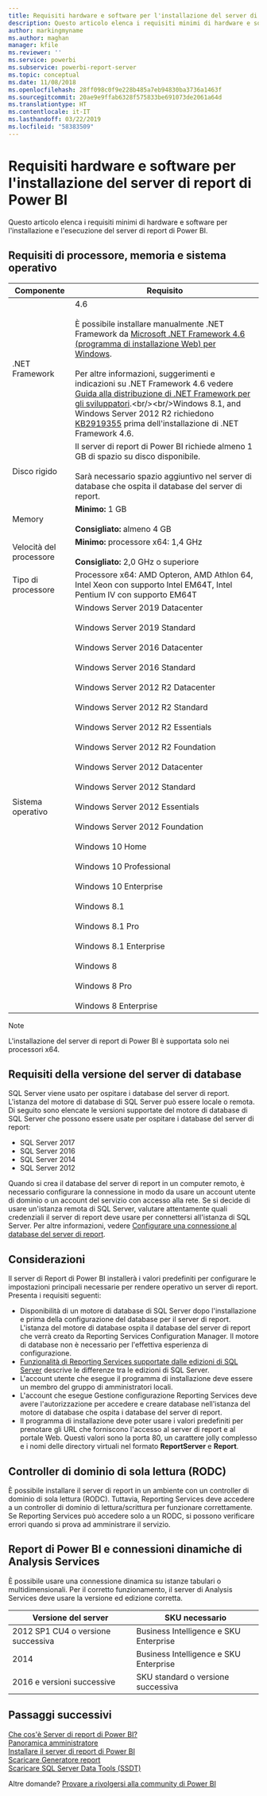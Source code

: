 ```yaml
---
title: Requisiti hardware e software per l'installazione del server di report di Power BI
description: Questo articolo elenca i requisiti minimi di hardware e software per l'installazione e l'esecuzione del server di report di Power BI.
author: markingmyname
ms.author: maghan
manager: kfile
ms.reviewer: ''
ms.service: powerbi
ms.subservice: powerbi-report-server
ms.topic: conceptual
ms.date: 11/08/2018
ms.openlocfilehash: 28ff098c0f9e228b485a7eb94830ba3736a1463f
ms.sourcegitcommit: 20ae9e9ffab6328f575833be691073de2061a64d
ms.translationtype: HT
ms.contentlocale: it-IT
ms.lasthandoff: 03/22/2019
ms.locfileid: "58383509"
---
```

# <a name="hardware-and-software-requirements-for-installing-power-bi-report-server"></a>Requisiti hardware e software per l'installazione del server di report di Power BI

Questo articolo elenca i requisiti minimi di hardware e software per l'installazione e l'esecuzione del server di report di Power BI.

## <a name="processor-memory-and-operating-system-requirements"></a>Requisiti di processore, memoria e sistema operativo

| Componente | Requisito |
| --- | --- |
| .NET Framework |4.6<br><br>È possibile installare manualmente .NET Framework da [Microsoft .NET Framework 4.6 (programma di installazione Web) per Windows](http://support.microsoft.com/kb/3045560).<br/><br/> Per altre informazioni, suggerimenti e indicazioni su .NET Framework 4.6 vedere [Guida alla distribuzione di .NET Framework per gli sviluppatori](http://msdn.microsoft.com/library/ee942965\(v=vs.110\).aspx).<br/><br/>Windows 8.1, and Windows Server 2012 R2 richiedono [KB2919355](http://support.microsoft.com/kb/2919355) prima dell'installazione di .NET Framework 4.6. |
| Disco rigido |Il server di report di Power BI richiede almeno 1 GB di spazio su disco disponibile.<br><br>Sarà necessario spazio aggiuntivo nel server di database che ospita il database del server di report. |
| Memory |**Minimo:** 1 GB<br/><br/> **Consigliato:** almeno 4 GB |
| Velocità del processore |**Minimo:** processore x64: 1,4 GHz<br/><br/> **Consigliato:** 2,0 GHz o superiore |
| Tipo di processore |Processore x64: AMD Opteron, AMD Athlon 64, Intel Xeon con supporto Intel EM64T, Intel Pentium IV con supporto EM64T |
| Sistema operativo |Windows Server 2019 Datacenter<br><br>Windows Server 2019 Standard<br><br>Windows Server 2016 Datacenter<br><br>Windows Server 2016 Standard<br><br>Windows Server 2012 R2 Datacenter<br><br>Windows Server 2012 R2 Standard<br><br>Windows Server 2012 R2 Essentials<br><br>Windows Server 2012 R2 Foundation<br><br>Windows Server 2012 Datacenter<br><br>Windows Server 2012 Standard<br><br>Windows Server 2012 Essentials<br><br>Windows Server 2012 Foundation<br><br>Windows 10 Home<br><br>Windows 10 Professional<br><br>Windows 10 Enterprise<br><br>Windows 8.1<br><br>Windows 8.1 Pro<br><br>Windows 8.1 Enterprise<br><br>Windows 8<br><br>Windows 8 Pro<br><br>Windows 8 Enterprise |

> [!NOTE]
> L'installazione del server di report di Power BI è supportata solo nei processori x64.


## <a name="database-server-version-requirements"></a>Requisiti della versione del server di database

SQL Server viene usato per ospitare i database del server di report. L'istanza del motore di database di SQL Server può essere locale o remota. Di seguito sono elencate le versioni supportate del motore di database di SQL Server che possono essere usate per ospitare i database del server di report:

* SQL Server 2017
* SQL Server 2016
* SQL Server 2014
* SQL Server 2012

Quando si crea il database del server di report in un computer remoto, è necessario configurare la connessione in modo da usare un account utente di dominio o un account del servizio con accesso alla rete. Se si decide di usare un'istanza remota di SQL Server, valutare attentamente quali credenziali il server di report deve usare per connettersi all'istanza di SQL Server. Per altre informazioni, vedere [Configurare una connessione al database del server di report](https://docs.microsoft.com/sql/reporting-services/install-windows/configure-a-report-server-database-connection-ssrs-configuration-manager).

## <a name="considerations"></a>Considerazioni

Il server di Report di Power BI installerà i valori predefiniti per configurare le impostazioni principali necessarie per rendere operativo un server di report. Presenta i requisiti seguenti:

* Disponibilità di un motore di database di SQL Server dopo l'installazione e prima della configurazione del database per il server di report. L'istanza del motore di database ospita il database del server di report che verrà creato da Reporting Services Configuration Manager. Il motore di database non è necessario per l'effettiva esperienza di configurazione.
* [Funzionalità di Reporting Services supportate dalle edizioni di SQL Server](https://docs.microsoft.com/sql/reporting-services/reporting-services-features-supported-by-the-editions-of-sql-server-2016) descrive le differenze tra le edizioni di SQL Server.
* L'account utente che esegue il programma di installazione deve essere un membro del gruppo di amministratori locali.
* L'account che esegue Gestione configurazione Reporting Services deve avere l'autorizzazione per accedere e creare database nell'istanza del motore di database che ospita i database del server di report.
* Il programma di installazione deve poter usare i valori predefiniti per prenotare gli URL che forniscono l'accesso al server di report e al portale Web. Questi valori sono la porta 80, un carattere jolly complesso e i nomi delle directory virtuali nel formato **ReportServer** e **Report**.

## <a name="read-only-domain-controller-rodc"></a>Controller di dominio di sola lettura (RODC)

 È possibile installare il server di report in un ambiente con un controller di dominio di sola lettura (RODC). Tuttavia, Reporting Services deve accedere a un controller di dominio di lettura/scrittura per funzionare correttamente. Se Reporting Services può accedere solo a un RODC, si possono verificare errori quando si prova ad amministrare il servizio.

## <a name="power-bi-reports-and-analysis-services-live-connections"></a>Report di Power BI e connessioni dinamiche di Analysis Services

È possibile usare una connessione dinamica su istanze tabulari o multidimensionali. Per il corretto funzionamento, il server di Analysis Services deve usare la versione ed edizione corretta.

| **Versione del server** | **SKU necessario** |
| --- | --- |
| 2012 SP1 CU4 o versione successiva |Business Intelligence e SKU Enterprise |
| 2014 |Business Intelligence e SKU Enterprise |
| 2016 e versioni successive |SKU standard o versione successiva |

## <a name="next-steps"></a>Passaggi successivi

[Che cos'è Server di report di Power BI?](get-started.md)  
[Panoramica amministratore](admin-handbook-overview.md)  
[Installare il server di report di Power BI](install-report-server.md)  
[Scaricare Generatore report](https://www.microsoft.com/download/details.aspx?id=53613)  
[Scaricare SQL Server Data Tools (SSDT)](http://go.microsoft.com/fwlink/?LinkID=616714)

Altre domande? [Provare a rivolgersi alla community di Power BI](https://community.powerbi.com/)